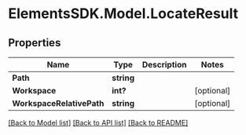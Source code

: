 # ElementsSDK.Model.LocateResult

## Properties

Name | Type | Description | Notes
------------ | ------------- | ------------- | -------------
**Path** | **string** |  | 
**Workspace** | **int?** |  | [optional] 
**WorkspaceRelativePath** | **string** |  | [optional] 

[[Back to Model list]](../README.md#documentation-for-models) [[Back to API list]](../README.md#documentation-for-api-endpoints) [[Back to README]](../README.md)


